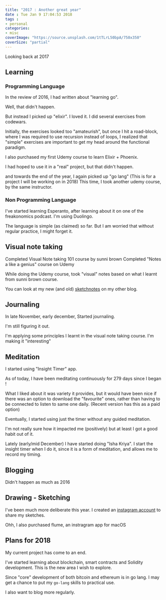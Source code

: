 ```yaml
---
title: "2017 : Another great year"
date : Tue Jan 9 17:04:53 2018
tags : 
- personal
categories: 
- misc
coverImage: "https://source.unsplash.com/1tTLrL50bpA/750x350"
coverSize: "partial"
---
```


Looking back at 2017

<!--more-->

## Learning

### Programming Language

In the review of 2016, I had written about "learning go".

Well, that didn't happen.

But instead I picked up "elixir". I loved it. I did several exercises
from codewars.

Initially, the exercises looked too "amateurish", but once I hit a
road-block, where I was required to use recursion instead of loops, I
realized that "simple" exercises are important to get my head around
the functional paradigm.

I also purchased my first Udemy course to learn Elixir + Phoenix.

I had hoped to use it in a "real" project, but that didn't happen.

and towards the end of the year, I again picked up "go lang" (This is
for a project I will be working on in 2018) This time, I took another
udemy course, by the same instructor.

### Non Programming Language

I've started learning Esperanto, after learning about it on one of the
freakonomics podcast. I'm using Duolingo.

The language is simple (as claimed) so far. But I am worried that
without regular practice, I might forget it.

## Visual note taking

Completed Visual Note taking 101 course by sunni brown Completed "Notes
a like a genius" course on Udemy

While doing the Udemy course, took "visual" notes based on what I
learnt from sunni brown course.

You can look at my new (and old)
[sketchnotes](https://mandarvaze.bitbucket.io/galleries/sketchnotes/) on
my other blog.

## Journaling

In late November, early december, Started journaling.

I'm still figuring it out.

I'm applying some principles I learnt in the visual note taking course.
I'm making it "interesting"

## Meditation

I started using "Insight Timer" app.

As of today, I have been meditating continuously for 279 days since I
began !

What I liked about it was variety it provides, but it would have been
nice if there was an option to download the "favourite" ones, rather
than having to be connected to listen to same one daily. (Recent version
has this as a paid option)

Eventually, I started using just the timer without any guided
meditation.

I'm not really sure how it impacted me (positively) but at least I got
a good habit out of it.

Lately (early/mid December) I have started doing "Isha Kriya". I start
the insight timer when I do it, since it is a form of meditation, and
allows me to record my timing.

## Blogging

Didn't happen as much as 2016

## Drawing - Sketching

I've been much more deliberate this year. I created an [instagram
account](https://www.instagram.com/mandar_vaze/) to share my sketches.

Ohh, I also purchased flume, an instragram app for macOS

## Plans for 2018

My current project has come to an end.

I've started learning about blockchain, smart contracts and Solidity
development. This is the new area I wish to explore.

Since "core" development of both bitcoin and ethereum is in go lang. I
may get a chance to put my `go-lang` skills to practical use.

I also want to blog more regularly.
